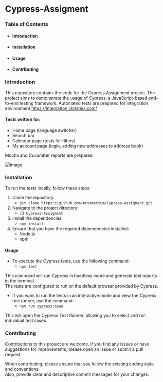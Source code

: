 # Cypress-Assigment

### Table of Contents
- #### Introduction
- #### Installation
- #### Usage
- #### Contributing

### Introduction

This repository contains the code for the Cypress Assignment project. The project aims to demonstrate the usage of Cypress, a JavaScript-based end-to-end testing framework. Automated tests are prepared for integration environment https://integration.christies.com/


#### Tests written for:
- Home page (language switcher)
- Search bar
- Calendar page (tests for filters)
- My account page (login, adding new addresses to address book)

Mocha and Cucumber reports are prepared. 

![image](https://github.com/ArtemActum/Cypress-Assigment/assets/102807433/c64b43f5-7efe-4a9a-9270-4b64af87ed53)

### Installation
To run the tests locally, follow these steps:

1. Clone the repository:
    - `git clone https://github.com/ArtemActum/Cypress-Assigment.git`
2. Navigate to the project directory:
    - `cd Cypress-Assigment`
3. Install the dependencies:
    - `npm install`
4. Ensure that you have the required dependencies installed:
    - Node.js
    - npm

####  Usage
- To execute the Cypress tests, use the following command:
    - `npm test`

This command will run Cypress in headless mode and generate test reports in the terminal.<br> The tests are configured to run on the default browser provided by Cypress.<br> 

- If you want to run the tests in an interactive mode and view the Cypress test runner, use the command:
    - `npm run cypress:open`

This will open the Cypress Test Runner, allowing you to select and run individual test cases.

###  Contributing
Contributions to this project are welcome. If you find any issues or have suggestions for improvements, please open an issue or submit a pull request.

When contributing, please ensure that you follow the existing coding style and conventions. <br> Also, provide clear and descriptive commit messages for your changes.
